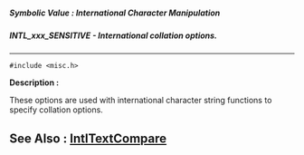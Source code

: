 ##### Symbolic Value : International Character Manipulation
##### INTL_xxx_SENSITIVE - International collation options.
---
```
#include <misc.h>
```
**Description :**

These options are used with international character string functions to specify 
collation options.

**See Also :**
[IntlTextCompare](/domino-c-api-docs/reference/Func/IntlTextCompare)
---
